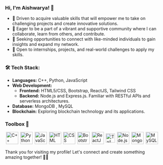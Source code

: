 ### Hi, I'm Aishwarya! 👋

- 🌱 Driven to acquire valuable skills that will empower me to take on challenging projects and create innovative solutions.
- 🤝 Eager to be a part of a vibrant and supportive community where I can collaborate, learn from others, and contribute.
- 🚀 Seeking opportunities to connect with like-minded individuals to gain insights and expand my network.
- 🌟 Open to internships, projects, and real-world challenges to apply my skills.

### 🛠️ Tech Stack:
- **Languages:** C++, Python, JavaScript
- **Web Development:**
  - **Frontend:** HTML5/CSS, Bootstrap, ReactJS, Tailwind CSS
  - **Backend:** Node.js and Express.js. Familiar with RESTful APIs and serverless architectures.
- **Database:**  MongoDB , MySQL
- **Blockchain:** Exploring blockchain technology and its applications.

### Toolbox 🧰


<div style="display: flex; justify-content: space-around; align-items: center;">
  <!-- Add icons or logos for each technology -->
  <img src="https://w7.pngwing.com/pngs/46/626/png-transparent-c-logo-the-c-programming-language-computer-icons-computer-programming-source-code-programming-miscellaneous-template-blue.png" alt="C++" height="40">
  <img src="https://upload.wikimedia.org/wikipedia/commons/thumb/c/c3/Python-logo-notext.svg/935px-Python-logo-notext.svg.png" alt="Python" height="40">
  <img src="https://icon-library.com/images/javascript-icon-png/javascript-icon-png-23.jpg" alt="JavaScript" height="40">
  <img src="https://cdn-icons-png.flaticon.com/512/732/732212.png" alt="HTML" height="40">
  <img src="https://www.kindpng.com/picc/m/464-4640184_css3-png-download-css-icon-transparent-png.png" alt="CSS" height="40">
  <img src="https://getbootstrap.com/docs/5.2/assets/brand/bootstrap-logo-shadow.png" alt="Bootstrap" height="40">
  <img src="https://w7.pngwing.com/pngs/18/497/png-transparent-black-and-blue-atom-icon-screenshot-react-javascript-responsive-web-design-github-angularjs-github-logo-electric-blue-signage.png" alt="ReactJS" height="40">
  <img src="https://static-00.iconduck.com/assets.00/tailwind-css-icon-2048x1229-u8dzt4uh.png" alt="Tailwind" height="30">
  <img src="https://upload.wikimedia.org/wikipedia/commons/thumb/d/d9/Node.js_logo.svg/2560px-Node.js_logo.svg.png" alt="Node.js" height="40">
  <img src="https://upload.wikimedia.org/wikipedia/commons/thumb/9/93/MongoDB_Logo.svg/2560px-MongoDB_Logo.svg.png" alt="MongoDB" height="40">
  <img src="https://cdn.icon-icons.com/icons2/2699/PNG/512/mysql_official_logo_icon_169938.png" alt="MySQL" height="40">
</div>


<br/>
Thank you for visiting my profile! Let's connect and create something amazing together! 🚀🌟
